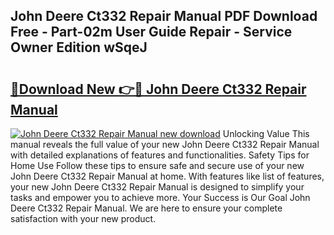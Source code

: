 ## John Deere Ct332 Repair Manual PDF Download Free - Part-02m User Guide Repair - Service Owner Edition wSqeJ

# <h2><a href="http://bc5475.oget.top/?id=John+Deere+Ct332+Repair+Manual">🔗Download New 👉🔴 John Deere Ct332 Repair Manual</a></h2>

[![John Deere Ct332 Repair Manual new download](https://i.imgur.com/5g1atiW.png)](http://bc5475.oget.top/?id=John+Deere+Ct332+Repair+Manual)
Unlocking Value This manual reveals the full value of your new John Deere Ct332 Repair Manual with detailed explanations of features and functionalities. Safety Tips for Home Use Follow these tips to ensure safe and secure use of your new John Deere Ct332 Repair Manual at home. With features like list of features, your new John Deere Ct332 Repair Manual is designed to simplify your tasks and empower you to achieve more. Your Success is Our Goal John Deere Ct332 Repair Manual. We are here to ensure your complete satisfaction with your new product.
